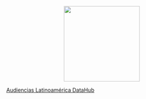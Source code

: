<p align="center">
<image
  src="https://github.com/Audiencias-Latinoamerica/.github/assets/4085605/ff9828b4-a69f-4c68-9f2c-7ba2c7a354ab"
  height=200
  margin=0>
</p>

[Audiencias Latinoamérica DataHub](https://github.com/Audiencias-Latinoamerica/DataHub/wiki)
